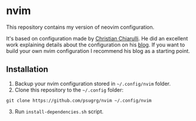 # nvim

This repository contains my version of neovim configuration. 

It's based on configuration made by [Christian Chiarulli](https://github.com/ChristianChiarulli/nvim).
He did an excellent work explaining details about the configuration on his [blog](https://www.chrisatmachine.com/).
If you want to build your own nvim configuration I recommend his blog as a starting point. 

## Installation 

1. Backup your nvim configuration stored in `~/.config/nvim` folder. 
2. Clone this repository to the `~/.config` folder:
```
git clone https://github.com/psugrg/nvim ~/.config/nvim
```
3. Run `install-dependencies.sh` script.

